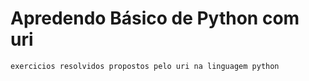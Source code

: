 # Apredendo Básico de Python com uri
```exercicios resolvidos propostos pelo uri na linguagem python```
